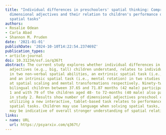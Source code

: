 ```yaml
---
title: "Individual differences in preschoolers' spatial thinking: Comprehension of
  dimensional adjectives and their relation to children's performance on non-verbal
  spatial tasks"
authors:
- Rosalie Odean
- Carla Abad
- Shannon M. Pruden
date: '2021-01-01'
publishDate: '2024-10-10T14:22:54.237469Z'
publication_types:
- article-journal
doi: 10.31234/osf.io/q367t
abstract: The current study explores whether individual differences in the dimensional
  adjectives (e.g., big, tall) children understand, relates to individual differences
  in two non-verbal spatial abilities, an extrinsic spatial task (i.e., spatial scaling)
  and an intrinsic spatial task (i.e., mental rotation) in two studies that looked
  at spatial scaling and mental transformations respectively. Ninety-two Spanish-English
  bilingual children between 37.65 and 71.87 months (42 male) participated in Study
  1 and with 79 of the children aged 48- to 72-months (40 male) also participating
  in study 2. Results show number of dimensional adjectives preschool children comprehend
  utilizing a new interactive, tablet-based task relates to performance on non-verbal
  spatial tasks. Children may use language when solving spatial tasks, or language
  may be indicative of overall stronger understanding of spatial relations.
links:
- name: URL
  url: https://psyarxiv.com/q367t/
---
```

